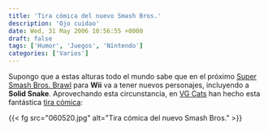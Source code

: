 ```yaml
---
title: 'Tira cómica del nuevo Smash Bros.'
description: 'Ojo cuidao'
date: Wed, 31 May 2006 10:56:55 +0000
draft: false
tags: ['Humor', 'Juegos', 'Nintendo']
categories: ['Varios']
---
```


Supongo que a estas alturas todo el mundo sabe que en el próximo [Super Smash Bros. Brawl](https://es.wikipedia.org/wiki/Super_Smash_Bros._Brawl) para **Wii** va a tener nuevos personajes, incluyendo a **Solid Snake**. Aprovechando esta circunstancia, en [VG Cats](https://www.vgcats.com/) han hecho esta fantástica [tira cómica](https://www.vgcats.com/comics/?strip_id=195):

{{< fg src="060520.jpg" alt="Tira cómica del nuevo Smash Bros." >}}